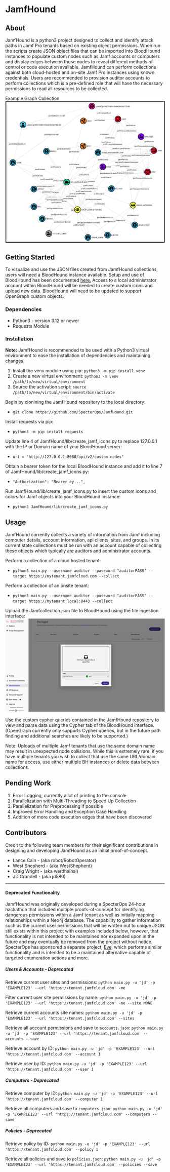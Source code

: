# JamfHound

## About
JamfHound is a python3 project designed to collect and identify attack paths in Jamf Pro tenants based on existing object permissions. When run the scripts create JSON object files that can be imported into BloodHound instances to populate custom nodes such as Jamf accounts or computers and display edges between those nodes to reveal different methods of control or code execution available. JamfHound can perform collections against both cloud-hosted and on-site Jamf Pro instances using known credentials. Users are recommended to provision auditor accounts to perform collections which is a pre-defined role that will have the necessary permissions to read all resources to be collected.

Example Graph Collection
![images/Graph.png](images/Graph.png)

## Getting Started

To visualize and use the JSON files created from JamfHound collections, users will need a BloodHound instance available. Setup and use of BloodHound has been documented [here.](https://bloodhound.specterops.io/get-started/introduction) Access to a local administrator account within BloodHound will be needed to create custom icons and upload new data. BloodHound will need to be updated to support OpenGraph custom objects.
### Dependencies
* Python3 - version 3.12 or newer
* Requests Module
  
### Installation
**Note:** JamfHound is recommended to be used with a Python3 virtual environment to ease the installation of dependencies and maintaining changes. 
1. Install the venv module using pip: `python3 -m pip install venv`
2. Create a new virtual environment: `python3 -m venv /path/to/new/virtual/environment`
3. Source the activation script: `source /path/to/new/virtual/environment/bin/activate`

Begin by clonining the JamfHound repository to the local directory:
* `git clone https://github.com/SpecterOps/JamfHound.git`

Install requests via pip:
* `python3 -m pip install requests`

Update line 4 of JamfHound/lib/create_jamf_icons.py to replace 127.0.0.1 with the IP or Domain name of your BloodHound server:
* `url = "http://127.0.0.1:8080/api/v2/custom-nodes"`

Obtain a bearer token for the local BloodHound instance and add it to line 7 of JamfHound/lib/create_jamf_icons.py:
* `"Authorization": "Bearer ey...",`

Run JamfHound/lib/create_jamf_icons.py to insert the custom icons and colors for Jamf objects into your BloodHound instance:
* `python3 JamfHound/lib/create_jamf_icons.py`

## Usage
JamfHound currently collects a variety of information from Jamf including computer details, account information, api clients, sites, and groups. In its current state collections must be run with an account capable of collecting these objects which typically are auditors and administrator accounts.

Perform a collection of a cloud hosted tenant:
* `python3 main.py --username auditor --password "auditorPASS" --target https://mytenant.jamfcloud.com --collect`

Perform a collection of an onsite tenant:
* `python3 main.py --username auditor --password "auditorPASS" --target https://mytenant.local:8443 --collect`

Upload the Jamfcollection.json file to BloodHound using the file ingestion interface:
![images/Ingest.png](images/Ingest.png)

Use the custom cypher queries contained in the JamfHound repository to view and parse data using the Cypher tab of the BloodHound interface. (OpenGraph currently only supports Cypher queries, but in the future path finding and additional searches are likely to be supported.)

Note: Uploads of multiple Jamf tenants that use the same domain name may result in unexpected node collisions. While this is extremely rare, if you have multiple tenants you wish to collect that use the same URL/domain name for access, use either multiple BH instances or delete data between collections. 

## Pending Work
1. Error Logging, currently a lot of printing to the console
2. Parallelization with Multi-Threading to Speed Up Collection
3. Parallelization for Preprocessing if possible
4. Improved Error Handling and Exception Case Handling
5. Addition of more code execution edges that have been discovered

## Contributors
Credit to the following team members for their significant contributions in designing and developing JamfHound as an initial proof-of-concept.
* Lance Cain - (aka robot/RobotOperator)
* West Shepherd - (aka WestShepherd)
* Craig Wright - (aka werdhaihai)
* JD Crandell - (aka jd580)

-----

#### Deprecated Functionality
JamfHound was originally developed during a SpecterOps 24-hour hackathon that included multiple proofs-of-concept for identifying dangerous permissions within a Jamf tenant as well as initially mapping relationships within a Neo4j database. The capability to gather information such as the current user permissions that will be written out to unique JSON still exists within this project with examples included below, however, that functionality is not intended to be maintained nor expanded upon in the future and may eventually be removed from the project without notice. SpecterOps has sponsored a separate project, [Eve](https://github.com/RobotOperator/Eve), which performs similar functionality and is intended to be a maintained alternative capable of targeted enumeration actions and more.

##### Users & Accounts - Deprecated
Retrieve current user sites and permissions: `python main.py -u 'jd' -p 'EXAMPLE123' --url 'https://tenant.jamfcloud.com' -me`
    
Filter current user site permissions by name: `python main.py -u 'jd' -p 'EXAMPLE123' --url 'https://tenant.jamfcloud.com' -me --site NONE`

Retrieve current accounts site names: `python main.py -u 'jd' -p 'EXAMPLE123' --url 'https://tenant.jamfcloud.com' --sites`

Retrieve all account permissions and save to `accounts.json`: `python main.py -u 'jd' -p 'EXAMPLE123' --url 'https://tenant.jamfcloud.com' --accounts --save`

Retrieve account by ID: `python main.py -u 'jd' -p 'EXAMPLE123' --url 'https://tenant.jamfcloud.com' --account 1`

Retrieve user by ID: `python main.py -u 'jd' -p 'EXAMPLE123' --url 'https://tenant.jamfcloud.com' --user 1`

##### Computers - Deprecated
Retrieve computer by ID: `python main.py -u 'jd' -p 'EXAMPLE123' --url 'https://tenant.jamfcloud.com' --computer 1`

Retrieve all computers and save to `computers.json`:  `python main.py -u 'jd' -p 'EXAMPLE123' --url 'https://tenant.jamfcloud.com' --computers --save`

##### Policies - Deprecated
Retrieve policy by ID: `python main.py -u 'jd' -p 'EXAMPLE123' --url 'https://tenant.jamfcloud.com' --policy 1`

Retrieve all policies and save to `policies.json`:  `python main.py -u 'jd' -p 'EXAMPLE123' --url 'https://tenant.jamfcloud.com' --policies --save`
